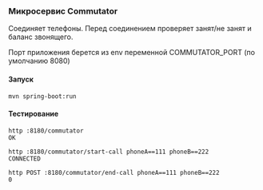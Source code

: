 ### Микросервис Commutator

Соединяет телефоны. Перед соединением проверяет занят/не занят и баланс звонящего.

Порт приложения берется из env переменной COMMUTATOR_PORT (по умолчанию 8080)

#### Запуск
````shell
mvn spring-boot:run
````

#### Тестирование

````shell
http :8180/commutator
OK

http :8180/commutator/start-call phoneA==111 phoneB==222
CONNECTED

http POST :8180/commutator/end-call phoneA==111 phoneB==222
0
````
